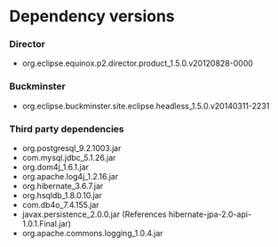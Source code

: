 # Dependency versions

### Director
- org.eclipse.equinox.p2.director.product_1.5.0.v20120828-0000

### Buckminster
- org.eclipse.buckminster.site.eclipse.headless_1.5.0.v20140311-2231

### Third party dependencies
- org.postgresql_9.2.1003.jar
- com.mysql.jdbc_5.1.26.jar
- org.dom4j_1.6.1.jar
- org.apache.log4j_1.2.16.jar
- org.hibernate_3.6.7.jar
- org.hsqldb_1.8.0.10.jar
- com.db4o_7.4.155.jar
- javax.persistence_2.0.0.jar (References hibernate-jpa-2.0-api-1.0.1.Final.jar)
- org.apache.commons.logging_1.0.4.jar
